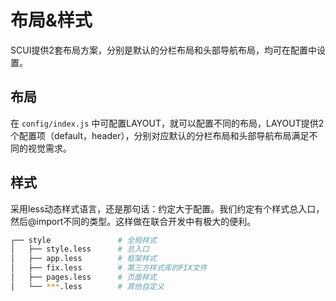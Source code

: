# 布局&样式
SCUI提供2套布局方案，分别是默认的分栏布局和头部导航布局，均可在配置中设置。

## 布局
在 ```config/index.js``` 中可配置LAYOUT，就可以配置不同的布局，LAYOUT提供2个配置项（default，header），分别对应默认的分栏布局和头部导航布局满足不同的视觉需求。

## 样式
采用less动态样式语言，还是那句话：约定大于配置。我们约定有个样式总入口，然后@import不同的类型。这样做在联合开发中有极大的便利。
``` sh
┌── style				# 全局样式
│	├── style.less		# 总入口
│	├── app.less		# 框架样式
│	├── fix.less		# 第三方样式库的FIX文件
│	├── pages.less		# 页面样式
│	└── ***.less		# 其他自定义
```